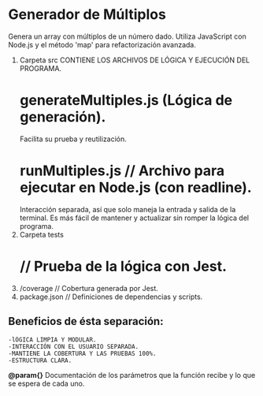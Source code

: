 # Generador de Múltiplos

Genera un array con múltiplos de un número dado.
Utiliza JavaScript con Node.js y el método 'map' para refactorización avanzada.

1. Carpeta src CONTIENE LOS ARCHIVOS DE LÓGICA Y EJECUCIÓN DEL PROGRAMA.
   # generateMultiples.js (Lógica de generación).
   Facilita su prueba y reutilización.
   # runMultiples.js // Archivo para ejecutar en Node.js (con readline).
   Interacción separada, así que solo maneja la entrada y salida de la terminal.
   Es más fácil de mantener y actualizar sin romper la lógica del programa.
2. Carpeta tests
   # // Prueba de la lógica con Jest.
3. /coverage // Cobertura generada por Jest.
4. package.json // Definiciones de dependencias y scripts.

## Beneficios de ésta separación:

    -lÓGICA LIMPIA Y MODULAR.
    -INTERACCIÓN CON EL USUARIO SEPARADA.
    -MANTIENE LA COBERTURA Y LAS PRUEBAS 100%.
    -ESTRUCTURA CLARA.

**@param{}** Documentación de los parámetros que la función recibe y lo que se espera de cada uno.
